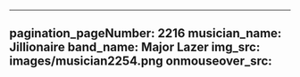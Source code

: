 ------
pagination_pageNumber: 2216
musician_name: Jillionaire
band_name: Major Lazer
img_src: images/musician2254.png
onmouseover_src: 
------
